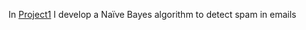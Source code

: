 In [Project1](https://github.com/Seymour22/Text-classification/blob/main/Project%201:%20Na%C3%AFve%20Bayes%20for%20spam%20detection.ipynb) I develop a Naïve Bayes algorithm to detect spam in emails
